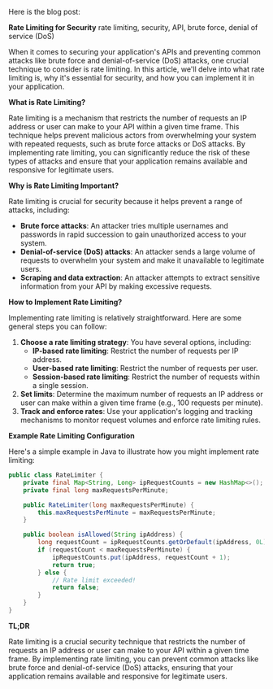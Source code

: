 Here is the blog post:

**Rate Limiting for Security**
rate limiting, security, API, brute force, denial of service (DoS)

When it comes to securing your application's APIs and preventing common attacks like brute force and denial-of-service (DoS) attacks, one crucial technique to consider is rate limiting. In this article, we'll delve into what rate limiting is, why it's essential for security, and how you can implement it in your application.

**What is Rate Limiting?**

Rate limiting is a mechanism that restricts the number of requests an IP address or user can make to your API within a given time frame. This technique helps prevent malicious actors from overwhelming your system with repeated requests, such as brute force attacks or DoS attacks. By implementing rate limiting, you can significantly reduce the risk of these types of attacks and ensure that your application remains available and responsive for legitimate users.

**Why is Rate Limiting Important?**

Rate limiting is crucial for security because it helps prevent a range of attacks, including:

* **Brute force attacks**: An attacker tries multiple usernames and passwords in rapid succession to gain unauthorized access to your system.
* **Denial-of-service (DoS) attacks**: An attacker sends a large volume of requests to overwhelm your system and make it unavailable to legitimate users.
* **Scraping and data extraction**: An attacker attempts to extract sensitive information from your API by making excessive requests.

**How to Implement Rate Limiting?**

Implementing rate limiting is relatively straightforward. Here are some general steps you can follow:

1. **Choose a rate limiting strategy**: You have several options, including:
	* **IP-based rate limiting**: Restrict the number of requests per IP address.
	* **User-based rate limiting**: Restrict the number of requests per user.
	* **Session-based rate limiting**: Restrict the number of requests within a single session.
2. **Set limits**: Determine the maximum number of requests an IP address or user can make within a given time frame (e.g., 100 requests per minute).
3. **Track and enforce rates**: Use your application's logging and tracking mechanisms to monitor request volumes and enforce rate limiting rules.

**Example Rate Limiting Configuration**

Here's a simple example in Java to illustrate how you might implement rate limiting:
```java
public class RateLimiter {
    private final Map<String, Long> ipRequestCounts = new HashMap<>();
    private final long maxRequestsPerMinute;

    public RateLimiter(long maxRequestsPerMinute) {
        this.maxRequestsPerMinute = maxRequestsPerMinute;
    }

    public boolean isAllowed(String ipAddress) {
        long requestCount = ipRequestCounts.getOrDefault(ipAddress, 0L);
        if (requestCount < maxRequestsPerMinute) {
            ipRequestCounts.put(ipAddress, requestCount + 1);
            return true;
        } else {
            // Rate limit exceeded!
            return false;
        }
    }
}
```
**TL;DR**

Rate limiting is a crucial security technique that restricts the number of requests an IP address or user can make to your API within a given time frame. By implementing rate limiting, you can prevent common attacks like brute force and denial-of-service (DoS) attacks, ensuring that your application remains available and responsive for legitimate users.